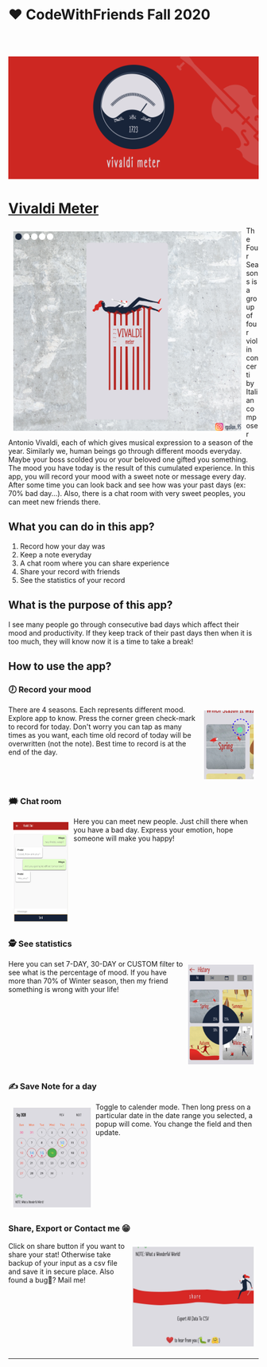 # ❤️ CodeWithFriends Fall 2020
<br>
<br>

![Banner](images/banner.png)
# [Vivaldi Meter](https://play.google.com/store/apps/details?id=io.github.epsi95.vivaldimeter)

<img src="images/1.png" alt="app" style="float: left; height: 400px; margin: 10px">
The Four Seasons is a group of four violin concerti by Italian composer Antonio Vivaldi, each of which gives musical expression to a season of the year.
Similarly we, human beings go through different moods everyday. Maybe your boss scolded you or your beloved one gifted you something. The mood you have today is the result of this cumulated experience.
In this app, you will record your mood with a sweet note or message every day. After some time you can look back and see how was your past days (ex: 70% bad day...). Also, there is a chat room with very sweet peoples, you can meet new friends there.

<br style="clear:both" />

## What you can do in this app?
1. Record how your day was
2. Keep a note everyday
3. A chat room where you can share experience
4. Share your record with friends
5. See the statistics of your record

## What is the purpose of this app?
I see many people go through consecutive bad days which affect their mood and productivity. If they keep track of their past days then when it is too much, they will know now it is a time to take a break!

## How to use the app?

### 🕖 Record your mood
<img src="images/tutorial_1.png" alt="app" style="float: right; width: 100px; margin: 10px">
There are 4 seasons. Each represents different mood. Explore app to know. Press the corner green check-mark to record for today. Don't worry you can tap as many times as you want, each time old record of today will be overwritten (not the note). Best time to record is at the end of the day.
<br style="clear:both" />

### 🗯 Chat room
<img src="images/tutorial_3.gif" alt="app" style="float: left; height: 200px; margin: 10px">
Here you can meet new people. Just chill there when you have a bad day. Express your emotion, hope someone will make you happy!
<br style="clear:both" />

### 🕵️ See statistics
<img src="images/tutorial_4.jpg" alt="app" style="float: right; height: 200px; margin: 10px">

Here you can set 7-DAY, 30-DAY or CUSTOM filter to see what is the percentage of mood. If you have more than 70% of Winter season, then my friend something is wrong with your life!
<br style="clear:both" />


### ✍ Save Note for a day
<img src="images/tutorial_5.jpg" alt="app" style="float: left; height: 200px; margin: 10px">

Toggle to calender mode. Then long press on a particular date in the date range you selected, a popup will come. You change the field and then update.
<br style="clear:both" />

### Share, Export or Contact me 😁
<img src="images/tutorial_6.jpg" alt="app" style="float: right; height: 200px; margin: 10px">
Click on share button if you want to share your stat! Otherwise take backup of your input  as a csv file and save it in secure place. Also found a bug🐛? Mail me!
<br style="clear:both" />

-----